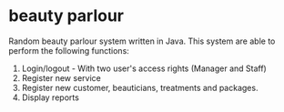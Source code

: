 # beauty parlour

Random beauty parlour system written in Java.
This system are able to perform the following functions:
1. Login/logout - With two user's access rights (Manager and Staff)
2. Register new service
3. Register new customer, beauticians, treatments and packages.
4. Display reports
